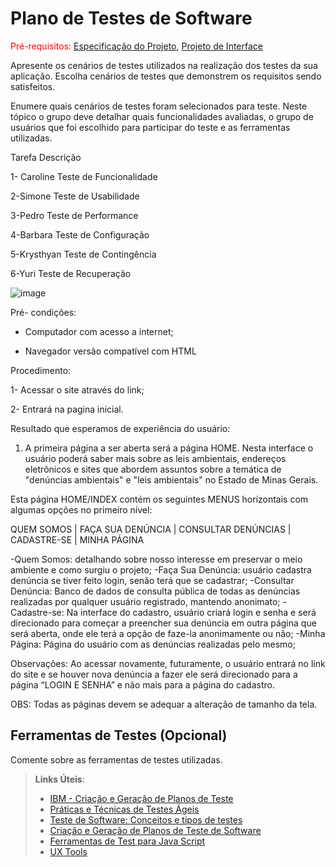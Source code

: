 # Plano de Testes de Software

<span style="color:red">Pré-requisitos: <a href="2-Especificação do Projeto.md"> Especificação do Projeto</a></span>, <a href="3-Projeto de Interface.md"> Projeto de Interface</a>

Apresente os cenários de testes utilizados na realização dos testes da sua aplicação. Escolha cenários de testes que demonstrem os requisitos sendo satisfeitos.

Enumere quais cenários de testes foram selecionados para teste. Neste tópico o grupo deve detalhar quais funcionalidades avaliadas, o grupo de usuários que foi escolhido para participar do teste e as ferramentas utilizadas.
 
 Tarefa	 Descrição					
 
1- Caroline	Teste de Funcionalidade	

2-Simone	Teste de Usabilidade	

3-Pedro	Teste de Performance		

4-Barbara	Teste de Configuração		

5-Krysthyan	Teste de Contingência					

6-Yuri	Teste de Recuperação					

![image](https://user-images.githubusercontent.com/81451748/123196728-d63a9d00-d480-11eb-857d-2296e7226d7f.png)




Pré- condições:

- Computador com acesso a internet;

- Navegador versão compatível com HTML

Procedimento:


1- Acessar o site através do link;

2- Entrará na pagina inicial.



Resultado que esperamos de experiência do usuário:

1) A primeira página a ser aberta será a página HOME. Nesta interface o usuário poderá saber mais sobre as leis ambientais, endereços eletrônicos e sites que abordem assuntos sobre a temática de "denúncias ambientais" e "leis ambientais" no Estado de Minas Gerais.

Esta página HOME/INDEX contém os seguintes MENUS horizontais com algumas opções no primeiro nível: 

QUEM SOMOS | FAÇA SUA DENÚNCIA | CONSULTAR DENÚNCIAS | CADASTRE-SE | MINHA PÁGINA

-Quem Somos: detalhando sobre nosso interesse em preservar o meio ambiente e como surgiu o projeto;
-Faça Sua Denúncia: usuário cadastra denúncia se tiver feito login, senão terá que se cadastrar;
-Consultar Denúncia: Banco de dados de consulta pública de todas as denúncias realizadas por qualquer usuário registrado, mantendo anonimato;
-Cadastre-se: Na interface do cadastro, usuário criará login e senha e será direcionado para começar a preencher sua denúncia em outra página que será aberta, onde ele terá a opção de faze-la anonimamente ou não;
-Minha Página: Página do usuário com as denúncias realizadas pelo mesmo;

Observações: Ao acessar novamente, futuramente,  o usuário entrará no link do site e se houver nova denúncia a fazer ele será direcionado para a página “LOGIN E SENHA” e não mais para a página do cadastro.

OBS: Todas as páginas devem se adequar a  alteração de tamanho da tela.
 
## Ferramentas de Testes (Opcional)

Comente sobre as ferramentas de testes utilizadas.
 
> **Links Úteis**:
> - [IBM - Criação e Geração de Planos de Teste](https://www.ibm.com/developerworks/br/local/rational/criacao_geracao_planos_testes_software/index.html)
> - [Práticas e Técnicas de Testes Ágeis](http://assiste.serpro.gov.br/serproagil/Apresenta/slides.pdf)
> -  [Teste de Software: Conceitos e tipos de testes](https://blog.onedaytesting.com.br/teste-de-software/)
> - [Criação e Geração de Planos de Teste de Software](https://www.ibm.com/developerworks/br/local/rational/criacao_geracao_planos_testes_software/index.html)
> - [Ferramentas de Test para Java Script](https://geekflare.com/javascript-unit-testing/)
> - [UX Tools](https://uxdesign.cc/ux-user-research-and-user-testing-tools-2d339d379dc7)
